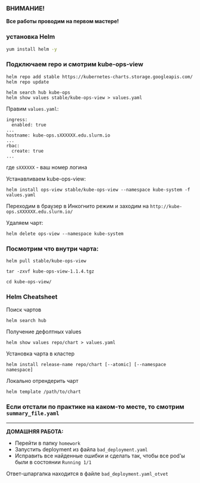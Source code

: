 ### ВНИМАНИЕ!

**Все работы проводим на первом мастере!**

### установка Helm

```bash
yum install helm -y
```

### Подключаем repo и смотрим kube-ops-view

```
helm repo add stable https://kubernetes-charts.storage.googleapis.com/
helm repo update

helm search hub kube-ops
helm show values stable/kube-ops-view > values.yaml

```

Правим `values.yaml`:

```
ingress:
  enabled: true
...
hostname: kube-ops.sXXXXXX.edu.slurm.io
...
rbac:
  create: true
...
```
где `sXXXXXX` - ваш номер логина

Устанавливаем kube-ops-view:

```
helm install ops-view stable/kube-ops-view --namespace kube-system -f values.yaml
```

Переходим в браузер в Инкогнито режим и заходим на `http://kube-ops.sXXXXXX.edu.slurm.io/`

Удаляем чарт:

```
helm delete ops-view --namespace kube-system
```

### Посмотрим что внутри чарта:

```
helm pull stable/kube-ops-view

tar -zxvf kube-ops-view-1.1.4.tgz

cd kube-ops-view/
```

### Helm Cheatsheet

Поиск чартов

```
helm search hub
```

Получение дефолтных values

```
helm show values repo/chart > values.yaml
```

Установка чарта в кластер

```
helm install release-name repo/chart [--atomic] [--namespace namespace]
```

Локально отрендерить чарт

```
helm template /path/to/chart
```

### Если отстали по практике на каком-то месте, то смотрим ```summary_file.yaml```

---

**ДОМАШНЯЯ РАБОТА:**

- Перейти в папку `homework`
- Запустить deployment из файла `bad_deployment.yaml`
- Исправить все найденные ошибки и сделать так, чтобы все pod'ы были в состоянии `Running 1/1`

Ответ-шпаргалка находится в файле `bad_deployment.yaml_otvet`